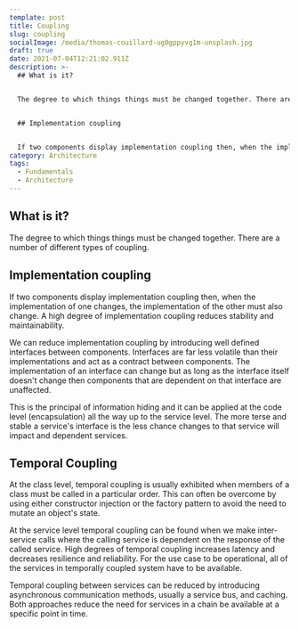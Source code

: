 ```yaml
---
template: post
title: Coupling
slug: coupling
socialImage: /media/thomas-couillard-ug0gppyvg1m-unsplash.jpg
draft: true
date: 2021-07-04T12:21:02.911Z
description: >-
  ## What is it?


  The degree to which things things must be changed together. There are a number of different types of coupling.


  ## Implementation coupling


  If two components display implementation coupling then, when the implementation of one changes, the implementation of the other must also change. A high degree of implementation coupling reduces stability and maintainability.
category: Architecture
tags:
  - Fundamentals
  - Architecture
---
```

## What is it?

The degree to which things things must be changed together. There are a number of different types of coupling.

## Implementation coupling

If two components display implementation coupling then, when the implementation of one changes, the implementation of the other must also change. A high degree of implementation coupling reduces stability and maintainability.

We can reduce implementation coupling by introducing well defined interfaces between components. Interfaces are far less volatile than their implementations and act as a contract between components. The implementation of an interface can change but as long as the interface itself doesn't change then components that are dependent on that interface are unaffected.

This is the principal of information hiding and it can be applied at the code level (encapsulation) all the way up to the service level. The more terse and stable a service's interface is the less chance changes to that service will impact and dependent services.

## Temporal Coupling

At the class level, temporal coupling is usually exhibited when members of a class must be called in a particular order. This can often be overcome by using either constructor injection or the factory pattern to avoid the need to mutate an object's state. 

At the service level temporal coupling can be found when we make inter-service calls where the calling service is dependent on the response of the called service.  High degrees of temporal coupling increases latency and decreases resilience and reliability. For the use case to be operational, all of the services in temporally coupled system have to be available.

Temporal coupling between services can be reduced by introducing asynchronous communication methods, usually a service bus, and caching. Both approaches reduce the need for services in a chain be available at a specific point in time.